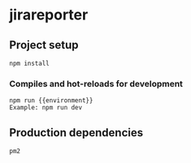 # jirareporter

## Project setup
```
npm install
```

### Compiles and hot-reloads for development
```
npm run {{environment}}
Example: npm run dev
```
## Production dependencies
```
pm2
```